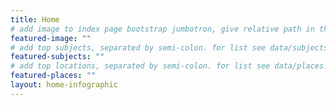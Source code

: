 ```yaml
---
title: Home
# add image to index page bootstrap jumbotron, give relative path in the repository, e.g. "objects/splash.jpg"
featured-image: ""
# add top subjects, separated by semi-colon. for list see data/subjects.csv
featured-subjects: ""
# add top locations, separated by semi-colon. for list see data/places.csv 
featured-places: ""
layout: home-infographic
---
```


